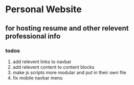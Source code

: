 # Personal Website
## for hosting resume and other relevent professional info

### todos
1. add relevent links to navbar
2. add relevent content to content blocks
3. make js scripts more modular and put in their own file
4. fix mobile navbar menu

